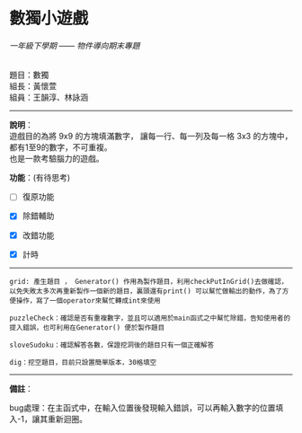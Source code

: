 # 數獨小遊戲
###### 一年級下學期 —— 物件導向期末專題

題目：數獨  
組長：黃懷萱  
組員：王韻淳、林詠涵
***

**說明**：  
遊戲目的為將 9x9 的方塊填滿數字， 讓每一行、每一列及每一格 3x3 的方塊中，都有1至9的數字，不可重複。  
也是一款考驗腦力的遊戲。

**功能**：(有待思考)  
- [ ] 復原功能
- [x] 除錯輔助
- [x] 改錯功能
- [x] 計時


----
`grid: 產生題目 ， Generator() 作用為製作題目，利用checkPutInGrid()去做確認，以免失敗太多次再重新製作一個新的題目，裏頭還有print() 可以幫忙做輸出的動作，為了方便操作，寫了一個operator來幫忙轉成int來使用`   
      
`puzzleCheck：確認是否有重複數字，並且可以適用於main函式之中幫忙除錯，告知使用者的提入錯誤，也可利用在Generator() 便於製作題目`      
      
`sloveSudoku：確認解答各數，保證挖洞後的題目只有一個正確解答`   
      
`dig：挖空題目，目前只設置簡單版本，30格填空`

***
**備註**：

bug處理：在主函式中，在輸入位置後發現輸入錯誤，可以再輸入數字的位置填入-1，讓其重新迴圈。
